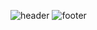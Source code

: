 ![header](https://capsule-render.vercel.app/api?type=wave&color=auto&height=300&section=header&text=capsule%20render&fontSize=90)
![footer](https://capsule-render.vercel.app/api?section=footer)
